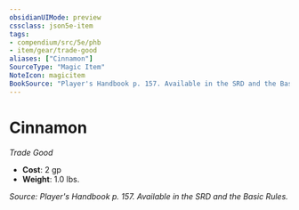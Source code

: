 ```yaml
---
obsidianUIMode: preview
cssclass: json5e-item
tags:
- compendium/src/5e/phb
- item/gear/trade-good
aliases: ["Cinnamon"]
SourceType: "Magic Item"
NoteIcon: magicitem
BookSource: "Player's Handbook p. 157. Available in the SRD and the Basic Rules."
---
```

# Cinnamon
*Trade Good*  

- **Cost**: 2 gp
- **Weight**: 1.0 lbs.

*Source: Player's Handbook p. 157. Available in the SRD and the Basic Rules.*